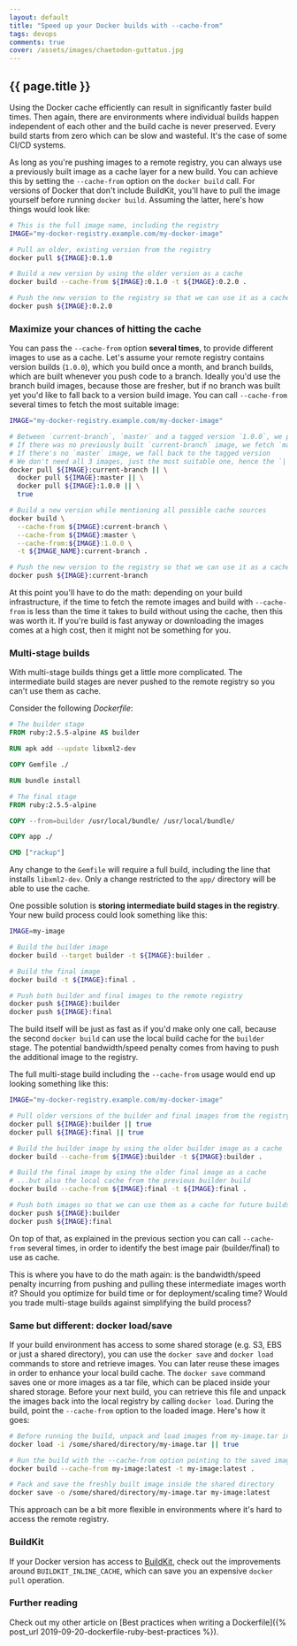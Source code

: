 ```yaml
---
layout: default
title: "Speed up your Docker builds with --cache-from"
tags: devops 
comments: true
cover: /assets/images/chaetodon-guttatus.jpg
---
```


## {{ page.title }}

Using the Docker cache efficiently can result in significantly faster build times. Then again, there are environments where individual builds happen independent of each other and the build cache is never preserved. Every build starts from zero which can be slow and wasteful. It's the case of some CI/CD systems.

As long as you're pushing images to a remote registry, you can always use a previously built image as a cache layer for a new build. You can achieve this by setting the `--cache-from` option on the `docker build` call. For versions of Docker that don't include BuildKit, you'll have to pull the image yourself before running `docker build`. Assuming the latter, here's how things would look like:

```sh
# This is the full image name, including the registry
IMAGE="my-docker-registry.example.com/my-docker-image"

# Pull an older, existing version from the registry
docker pull ${IMAGE}:0.1.0

# Build a new version by using the older version as a cache
docker build --cache-from ${IMAGE}:0.1.0 -t ${IMAGE}:0.2.0 .

# Push the new version to the registry so that we can use it as a cache for future builds
docker push ${IMAGE}:0.2.0
```

### Maximize your chances of hitting the cache

You can pass the `--cache-from` option **several times**, to provide different images to use as a cache. Let's assume your remote registry contains version builds (`1.0.0`), which you build once a month, and branch builds, which are built whenever you push code to a branch. Ideally you'd use the branch build images, because those are fresher, but if no branch was built yet you'd like to fall back to a version build image. You can call `--cache-from` several times to fetch the most suitable image:

```sh
IMAGE="my-docker-registry.example.com/my-docker-image"

# Between `current-branch`, `master` and a tagged version `1.0.0`, we prefer current-branch
# If there was no previously built `current-branch` image, we fetch `master`
# If there's no `master` image, we fall back to the tagged version
# We don't need all 3 images, just the most suitable one, hence the `||`
docker pull ${IMAGE}:current-branch || \
  docker pull ${IMAGE}:master || \
  docker pull ${IMAGE}:1.0.0 || \
  true

# Build a new version while mentioning all possible cache sources
docker build \
  --cache-from ${IMAGE}:current-branch \
  --cache-from ${IMAGE}:master \
  --cache-from:${IMAGE}:1.0.0 \
  -t ${IMAGE_NAME}:current-branch .

# Push the new version to the registry so that we can use it as a cache for future builds
docker push ${IMAGE}:current-branch
```

At this point you'll have to do the math: depending on your build infrastructure, if the time to fetch the remote images and build with `--cache-from` is less than the time it takes to build without using the cache, then this was worth it. If you're build is fast anyway or downloading the images comes at a high cost, then it might not be something for you. 

### Multi-stage builds

With multi-stage builds things get a little more complicated. The intermediate build stages are never pushed to the remote registry so you can't use them as cache.

Consider the following *Dockerfile*:

```dockerfile
# The builder stage
FROM ruby:2.5.5-alpine AS builder

RUN apk add --update libxml2-dev

COPY Gemfile ./

RUN bundle install

# The final stage
FROM ruby:2.5.5-alpine

COPY --from=builder /usr/local/bundle/ /usr/local/bundle/

COPY app ./

CMD ["rackup"] 
```

Any change to the `Gemfile` will require a full build, including the line that installs `libxml2-dev`. Only a change restricted to the `app/` directory will be able to use the cache.

One possible solution is **storing intermediate build stages in the registry**. Your new build process could look something like this:

```sh
IMAGE=my-image

# Build the builder image
docker build --target builder -t ${IMAGE}:builder .

# Build the final image
docker build -t ${IMAGE}:final .

# Push both builder and final images to the remote registry
docker push ${IMAGE}:builder
docker push ${IMAGE}:final
```

The build itself will be just as fast as if you'd make only one call, because the second `docker build` can use the local build cache for the `builder` stage. The potential bandwidth/speed penalty comes from having to push the additional image to the registry.

The full multi-stage build including the `--cache-from` usage would end up looking something like this:

```sh
IMAGE="my-docker-registry.example.com/my-docker-image"

# Pull older versions of the builder and final images from the registry (if any)
docker pull ${IMAGE}:builder || true
docker pull ${IMAGE}:final || true

# Build the builder image by using the older builder image as a cache
docker build --cache-from ${IMAGE}:builder -t ${IMAGE}:builder .

# Build the final image by using the older final image as a cache
# ...but also the local cache from the previous builder build
docker build --cache-from ${IMAGE}:final -t ${IMAGE}:final .

# Push both images so that we can use them as a cache for future builds
docker push ${IMAGE}:builder
docker push ${IMAGE}:final
```

On top of that, as explained in the previous section you can call `--cache-from` several times, in order to identify the best image pair (builder/final) to use as cache.

This is where you have to do the math again: is the bandwidth/speed penalty incurring from pushing and pulling these intermediate images worth it? Should you optimize for build time or for deployment/scaling time? Would you trade multi-stage builds against simplifying the build process?

### Same but different: docker load/save

If your build environment has access to some shared storage (e.g. S3, EBS or just a shared directory), you can use the `docker save` and `docker load` commands to store and retrieve images. You can later reuse these images in order to enhance your local build cache. The `docker save` command saves one or more images as a tar file, which can be placed inside your shared storage. Before your next build, you can retrieve this file and unpack the images back into the local registry by calling `docker load`. During the build, point the `--cache-from` option to the loaded image. Here's how it goes:

```sh
# Before running the build, unpack and load images from my-image.tar into the local registry
docker load -i /some/shared/directory/my-image.tar || true

# Run the build with the --cache-from option pointing to the saved image
docker build --cache-from my-image:latest -t my-image:latest .

# Pack and save the freshly built image inside the shared directory 
docker save -o /some/shared/directory/my-image.tar my-image:latest
```

This approach can be a bit more flexible in environments where it's hard to access the remote registry. 

### BuildKit

If your Docker version has access to [BuildKit](https://docs.docker.com/develop/develop-images/build_enhancements/), check out the improvements around `BUILDKIT_INLINE_CACHE`, which can save you an expensive `docker pull` operation. 

### Further reading

Check out my other article on [Best practices when writing a Dockerfile]({% post_url 2019-09-20-dockerfile-ruby-best-practices %}).
